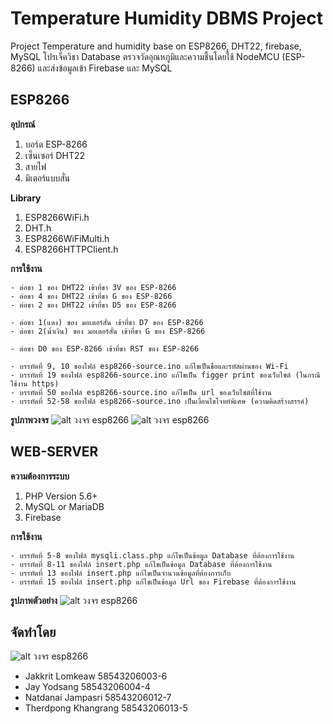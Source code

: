 # Temperature Humidity DBMS Project
Project Temperature and humidity base on ESP8266, DHT22, firebase, MySQL
โปรเจ็ควิชา Database ตรวจวัดอุณหภูมิและความชื้นโดยใช้ NodeMCU (ESP-8266) และส่งข้อมูลเข้า Firebase และ MySQL

## ESP8266
**อุปกรณ์**
1. บอร์ด ESP-8266
2. เซ็นเซอร์ DHT22
3. สายไฟ
4. มิเตอร์แบบสั่น

**Library**
1. ESP8266WiFi.h
2. DHT.h
3. ESP8266WiFiMulti.h
4. ESP8266HTTPClient.h

**การใช้งาน**
```
- ต่อขา 1 ของ DHT22 เข้าที่ขา 3V ของ ESP-8266
- ต่อขา 4 ของ DHT22 เข้าที่ขา G ของ ESP-8266
- ต่อขา 2 ของ DHT22 เข้าที่ขา D5 ของ ESP-8266

- ต่อขา 1(แดง) ของ มอเตอร์สั่น เข้าที่ขา D7 ของ ESP-8266
- ต่อขา 2(น้ำเงิน) ของ มอเตอร์สั่น เข้าที่ขา G ของ ESP-8266

- ต่อขา D0 ของ ESP-8266 เข้าที่ขา RST ของ ESP-8266
```

```
- บรรทัดที่ 9, 10 ของไฟล์ esp8266-source.ino แก้ไขเป็นชื่อและรหัสผ่านของ Wi-Fi
- บรรทัดที่ 19 ของไฟล์ esp8266-source.ino แก้ไขเป็น figger print ของเว็บไซต์ (ในกรณีใช้งาน https)
- บรรทัดที่ 50 ของไฟล์ esp8266-source.ino แก้ไขเป็น url ของเว็บไซต์ที่ใช้งาน
- บรรทัดที่ 52-58 ของไฟล์ esp8266-source.ino เป็นเงื่อนไขโจทย์พิเศษ (ความคิดสร้างสรรค์)
```

**รูปภาพวงจร**
![alt วงจร esp8266](https://i.imgur.com/Hbfqj4g.png)
![alt วงจร esp8266](https://i.imgur.com/fxFmb0g.jpg)

## WEB-SERVER
**ความต้องการระบบ**
1. PHP Version 5.6+
2. MySQL or MariaDB
3. Firebase

**การใช้งาน**
```
- บรรทัดที่ 5-8 ของไฟล์ mysqli.class.php แก้ไขเป็นข้อมูล Database ที่ต้องการใช้งาน
- บรรทัดที่ 8-11 ของไฟล์ insert.php แก้ไขเป็นข้อมูล Database ที่ต้องการใช้งาน
- บรรทัดที่ 13 ของไฟล์ insert.php แก้ไขเป็นจำนวนข้อมูลที่ต้องการเก็บ
- บรรทัดที่ 15 ของไฟล์ insert.php แก้ไขเป็นข้อมูล Url ของ Firebase ที่ต้องการใช้งาน
```

**รูปภาพตัวอย่าง**
![alt วงจร esp8266](https://i.imgur.com/B0e8Yy3.png)

## จัดทำโดย
![alt วงจร esp8266](https://scontent.fbkk13-1.fna.fbcdn.net/v/t31.0-8/20451662_1396691873756129_4573183446176927717_o.jpg?oh=4d9cecb163688c90c7db2aa9da3b29fd&oe=5A370F4F)
- Jakkrit Lomkeaw 58543206003-6
- Jay Yodsang 58543206004-4
- Natdanai Jampasri 58543206012-7
- Therdpong Khangrang 58543206013-5
